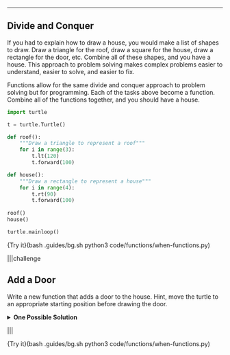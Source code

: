 ----------

## Divide and Conquer

If you had to explain how to draw a house, you would make a list of shapes to draw. Draw a triangle for the roof, draw a square for the house, draw a rectangle for the door, etc. Combine all of these shapes, and you have a house. This approach to problem solving makes complex problems easier to understand, easier to solve, and easier to fix.

Functions allow for the same divide and conquer approach to problem solving but for programming. Each of the tasks above become a function. Combine all of the functions together, and you should have a house.

```python
import turtle

t = turtle.Turtle()

def roof():
    """Draw a triangle to represent a roof"""
    for i in range(3):
        t.lt(120)
        t.forward(100)

def house():
    """Draw a rectangle to represent a house"""
    for i in range(4):
        t.rt(90)
        t.forward(100)
        
roof()
house()

turtle.mainloop()
```

{Try it}(bash .guides/bg.sh python3 code/functions/when-functions.py)

|||challenge
## Add a Door
Write a new function that adds a door to the house. Hint, move the turtle to an appropriate starting position before drawing the door.
<details>
  <summary><strong>One Possible Solution</strong></summary>
  Here is one possible solution. Remember to call the function in your program.
  
  ```python
  def door():
      # go to starting position
      t.rt(90)
      t.forward(100)
      t.rt(90)
      t.forward(60)
  
      # draw door
      t.rt(90)
      t.forward(40)
      t.rt(90)
      t.forward(20)
      t.rt(90)
      t.forward(40)
      t.ht() # hides turtle
  ```
  
</details>

|||

{Try it}(bash .guides/bg.sh python3 code/functions/when-functions.py)

